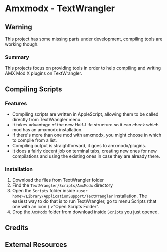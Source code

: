 # Amxmodx - TextWrangler

## Warning
This project has some missing parts under development, compiling tools are working though.


### Summary
This projects focus on providing tools in order to help compiling and writing AMX Mod X plugins on TextWrangler.


## Compiling Scripts

### Features

* Compiling scripts are written in AppleScript, allowing them to be called directly from TextWrangler menu.
* It takes advantage of the new Half-Life structure so it can check which mod has an amxmodx installation.
* If there's more than one mod with amxmodx, you might choose in which to compile from a list.
* Compiling output is straightforward, it goes to amxmodx/plugins.
* It does a fairly decent job on terminal tabs, creating new ones for new compilations and using the existing ones in case they are already there.

### Installation
1. Download the files from TextWrangler folder
2. Find the <code>TextWrangler/Scripts/AmxModx</code> directory
3. Open the <code>Scripts</code> folder inside <code>&lt;user home>/Library/ApplicationSupport/TextWrangler</code> installation. The easiest way to do that is to run TextWrangler, go to menu Scripts (that one with an icon ) >"Open Scripts Folder".
4. Drop the <code>AmxModx</code> folder from download inside <code>Scripts</code> you just opened.

## Credits

## External Resources
